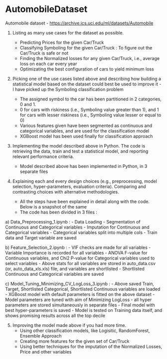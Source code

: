 # AutomobileDataset
Automobile dataset - https://archive.ics.uci.edu/ml/datasets/Automobile


1. Listing as many use cases for the dataset as possible.
	- Predicting Prices for the given Car/Truck
	- Classifying Symboling for the given Car/Truck : To figure out the Car/Truck is safe or not
	- Finding the Normalized losses for any given Car/Truck, i.e., average loss on each car every year
	- Optimizating the best configuration of cars to yield minimum loss 
  
2. Picking one of the use cases listed above and describing how building a statistical model based on the dataset could best be used to improve it
                - I have picked up the Symboling classification problem
  	- The assigned symbol to the car has been partitioned in 2 categories, 0 and 1. 
 	- 0 for cars with riskiness (i.e., Symboling value greater than 1), and 1 for cars with lesser riskiness (i.e., Symboling value lesser or equal to 0) 
 	- Various features given have been segmented as continuous and categorical variables, and are used for the classification model
 	- XGBoost model has been used finally for classification approach
3. Implementing the model described above in Python. The code is retrieving the data, train and test a statistical model, and reporting relevant performance criteria. 
  	  - Model described above has been implemented in Python, in 3 separate files
4. Explaining each and every design choices (e.g., preprocessing, model selection, hyper-parameters, evaluation criteria). Comparing and contrasting choices with alternative methodologies.
	- All the steps have been explained in detail along with the code. Below is a snapshot of the same
 	- The code has been divided in 3 files :
  
a)     Data_Preprocessing_1.ipynb : 
 	- Data Loading
 	- Segmentation of Continuous and Categorical variables
	- Imputation for Continuous and Categorical variables 
 	- Categorical variables split into multiple cols
 	- Train data and Target variable are saved	

b)     Feature_Selection_2.ipynb : 
 	- VIF checks are made for all variables
 	- Variable Importance is recorded for all variables
 	- ANOVA F-value for Continuous variables, and Chi2 P-value for Categorical variables used to select variables
 	- Above stats for all variables are stored in auto_data.csv (or, auto_data_xls.xls) file, and variables are shortlisted
 	- Shortlisted Continuous and Categorical variables are saved 

c)     Model_Tuning_Minimizing_CV_LogLoss_3.ipynb : 
 	- Above saved Train, Target, Shortlisted Categorical, Shortlisted Continuous variables are loaded			
 	- XGBoost model with default parameters is fitted on the above dataset 
	- Model parameters are tuned with aim of Minimizing LogLoss
		- all hyper parameters are stored simultaneously in separate files
	- Final model with best hyper-parameters is saved
	- Model is tested on Training data itself, and shows promising results across all the top decile

5. Improving the model made above if you had more time.
  	- Using other classification models, like Logisitic, RandomForest, Ensemble Approach
 	- Creating more features for the given set of Car/Truck
 	- Using better techniques for the imputation of the Normalized Losses, Price and other variables 	
